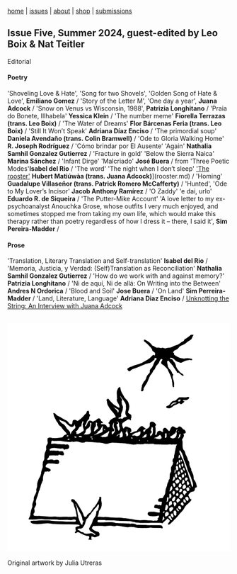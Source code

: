 [home](index.md) | [issues](issues.md) | [about](about.md) | [shop](shop.md)  |  [submissions](submit.md)

## Issue Five, Summer 2024, guest-edited by Leo Boix & Nat Teitler

Editorial

#### Poetry

'Shoveling Love & Hate', 'Song for two Shovels', 'Golden Song of Hate & Love', **Emiliano Gomez** / 'Story of the Letter M', 'One day a year', **Juana Adcock** / 'Snow on Venus vs Wisconsin, 1988', **Patrizia Longhitano** / 'Praia do Bonete, Illhabela' **Yessica Klein** / 'The number meme' **Fiorella Terrazas (trans. Leo Boix)** / 'The Water of Dreams' **Flor Bárcenas Feria (trans. Leo Boix)** / 'Still It Won’t Speak' **Adriana Díaz Enciso** / 'The primordial soup' **Daniela Avendaño (trans. Colin Bramwell)** / 'Ode to Gloria Walking Home' **R. Joseph Rodríguez** / 'Cómo brindar por El Ausente' 'Again' **Nathalia Samhil Gonzalez Gutierrez** / 'Fracture in gold' 'Below the Sierra Naica' **Marina Sánchez** / 'Infant Dirge' 'Malcriado' **José Buera** / from 'Three Poetic Modes'**Isabel del Rio** / 'The word' 'The night when I don’t sleep' ['The rooster'](rooster.md) **Hubert Matiúwàa (trans. Juana Adcock)**](rooster.md) / 'Homing' **Guadalupe Villaseñor (trans. Patrick Romero McCafferty)** / 'Hunted', 'Ode to My Lover’s Incisor' **Jacob Anthony Ramírez** / 'O Zaddy' 'e dai, urlo' **Eduardo R. de Siqueira** / 'The Putter-Mike Account' 'A love letter to my ex-psychoanalyst Anouchka Grose, whose outfits I very much enjoyed, and sometimes stopped me from taking my own life, which would make this therapy rather than poetry regardless of how I dress it – there, I said it', **Sim Pereira-Madder** / 

#### Prose

'Translation, Literary Translation and Self-translation' **Isabel del Rio** / 'Memoria, Justicia, y Verdad: (Self)Translation as Reconciliation' **Nathalia Samhil Gonzalez Gutierrez** / 'How do we work with and against memory?' **Patrizia Longhitano** / 'Ni de aquí, Ni de allá: On Writing into the Between' **Andres N Ordorica** / 'Blood and Soil' **Jose Buera** / 'On Land' **Sim Perreira-Madder** / 'Land, Literature, Language' **Adriana Diaz Enciso** / [Unknotting the String: An Interview with Juana Adcock](prose/interview.md)


<p align="center">
​ <img src="wg5bk.png" alt="Issue 5" width="800"/>

Original artwork by Julia Utreras


